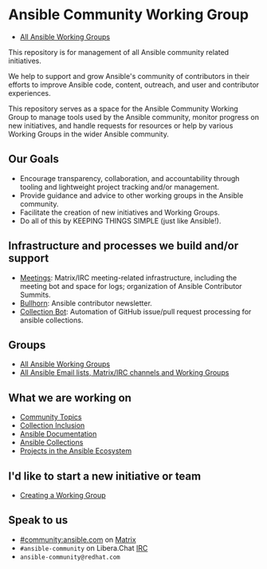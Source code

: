 # Ansible Community Working Group

* [All Ansible Working Groups](https://github.com/ansible/community/wiki)

This repository is for management of all Ansible community related initiatives.

We help to support and grow Ansible's community of contributors in their efforts to improve Ansible code, content, outreach, and user and contributor experiences.

This repository serves as a space for the Ansible Community Working Group to manage tools used by the Ansible community, monitor progress on new initiatives, and handle requests for resources or help by various Working Groups in the wider Ansible community.

## Our Goals

* Encourage transparency, collaboration, and accountability through tooling and lightweight project tracking and/or management.
* Provide guidance and advice to other working groups in the Ansible community.
* Facilitate the creation of new initiatives and Working Groups.
* Do all of this by KEEPING THINGS SIMPLE (just like Ansible!).

## Infrastructure and processes we build and/or support

* [Meetings](https://github.com/ansible/community/tree/main/meetings): Matrix/IRC meeting-related infrastructure, including the meeting bot and space for logs; organization of Ansible Contributor Summits.
* [Bullhorn](https://github.com/ansible/community/wiki/News#the-bullhorn): Ansible contributor newsletter.
* [Collection Bot](https://github.com/ansible-community/collection_bot): Automation of GitHub issue/pull request processing for ansible collections.

## Groups

* [All Ansible Working Groups](https://github.com/ansible/community/wiki)
* [All Ansible Email lists, Matrix/IRC channels and Working Groups](https://docs.ansible.com/ansible/devel/community/communication.html)

## What we are working on

* [Community Topics](https://github.com/ansible-community/community-topics)
* [Collection Inclusion](https://github.com/ansible-collections/ansible-inclusion)
* [Ansible Documentation](https://github.com/orgs/ansible/projects/94/views/1)
* [Ansible Collections](https://github.com/ansible-collections)
* [Projects in the Ansible Ecosystem](https://github.com/ansible)

## I'd like to start a new initiative or team

* [Creating a Working Group](WORKING-GROUPS.md)

## Speak to us

* [#community:ansible.com](https://matrix.to/#/#community:ansible.com) on [Matrix](https://docs.ansible.com/ansible/devel/community/communication.html#ansible-community-on-matrix)
* `#ansible-community` on Libera.Chat [IRC](https://docs.ansible.com/ansible/devel/community/communication.html#ansible-community-on-irc)
* `ansible-community@redhat.com`
